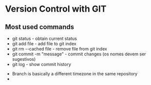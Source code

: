 # Version Control with GIT

## Most used commands

* git status - obtain current status
* git add file - add file to git index
* git rm --cached file - remove file from git index
* git commit -m "message" - commit changes (os nomes devem ser sugestivos)
* git log - show commit history

- Branch is basically a different timezone in the same repository
- 